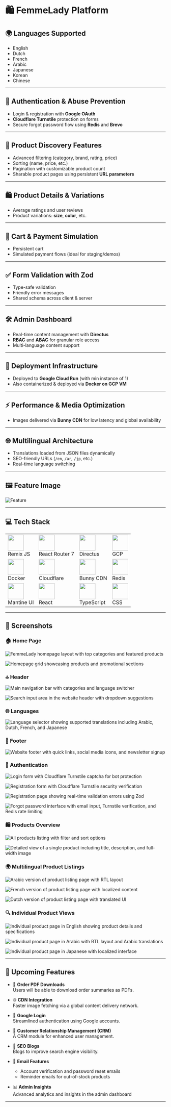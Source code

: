 # 🛍️ FemmeLady Platform

## 🌍 Languages Supported

- English  
- Dutch  
- French  
- Arabic  
- Japanese  
- Korean  
- Chinese  

---

## 🔐 Authentication & Abuse Prevention

- Login & registration with **Google OAuth**  
- **Cloudflare Turnstile** protection on forms  
- Secure forgot password flow using **Redis** and **Brevo**

---

## 🔎 Product Discovery Features

- Advanced filtering (category, brand, rating, price)  
- Sorting (name, price, etc.)  
- Pagination with customizable product count  
- Sharable product pages using persistent **URL parameters**

---

## 🛍️ Product Details & Variations

- Average ratings and user reviews  
- Product variations: **size**, **color**, etc.

---

## 🧾 Cart & Payment Simulation

- Persistent cart  
- Simulated payment flows (ideal for staging/demos)

---

## ✅ Form Validation with Zod

- Type-safe validation  
- Friendly error messages  
- Shared schema across client & server  

---

## 🛠️ Admin Dashboard

- Real-time content management with **Directus**  
- **RBAC** and **ABAC** for granular role access  
- Multi-language content support  

---

## 🚀 Deployment Infrastructure

- Deployed to **Google Cloud Run** (with min instance of 1)  
- Also containerized & deployed via **Docker on GCP VM**

---

## ⚡ Performance & Media Optimization

- Images delivered via **Bunny CDN** for low latency and global availability  

---

## 🌐 Multilingual Architecture

- Translations loaded from JSON files dynamically  
- SEO-friendly URLs (`/en`, `/ar`, `/jp`, etc.)  
- Real-time language switching  

---

## 🖼️ Feature Image

![Feature](https://res.cloudinary.com/dalqx198y/image/upload/v1746345181/femmelady/Screenshot_21_xovsls.png)

---

## 💻 Tech Stack

<table>
  <tr>
    <td><img src="https://i.imgur.com/xlZs9ow.jpeg" height="50"/><br/>Remix JS</td>
    <td><img src="https://i.imgur.com/YNPoTZi.jpeg" height="50"/><br/>React Router 7</td>
    <td><img src="https://i.imgur.com/Eyib50Q.jpeg" height="50"/><br/>Directus</td>
    <td><img src="https://i.imgur.com/F9eRNHm.png" height="50"/><br/>GCP</td>
  </tr>
  <tr>
    <td><img src="https://i.imgur.com/ESUFWFc.jpeg" height="50"/><br/>Docker</td>
    <td><img src="https://i.imgur.com/AAO0WIM.png" height="50"/><br/>Cloudflare</td>
    <td><img src="https://res.cloudinary.com/dalqx198y/image/upload/v1746352810/images_4_gfgksj.jpg" height="50"/><br/>Bunny CDN</td>
    <td><img src="https://res.cloudinary.com/dalqx198y/image/upload/v1746352597/redis-ar21_oe5usd.png" height="50"/><br/>Redis</td>
  </tr>
  <tr>
    <td><img src="https://i.imgur.com/TCpbKzk.png" height="50"/><br/>Mantine UI</td>
    <td><img src="https://i.imgur.com/mQR0hGj.png" height="50"/><br/>React</td>
    <td><img src="https://i.imgur.com/J159u3t.png" height="50"/><br/>TypeScript</td>
    <td><img src="https://i.imgur.com/jfkdTJ5.png" height="50"/><br/>CSS</td>
  </tr>
</table>

---

## 📸 Screenshots

### 🏠 Home Page
![FemmeLady homepage layout with top categories and featured products](https://res.cloudinary.com/dalqx198y/image/upload/v1746345181/femmelady/Screenshot_21_xovsls.png)

![Homepage grid showcasing products and promotional sections](https://res.cloudinary.com/dalqx198y/image/upload/v1746345172/femmelady/Screenshot_49_bjv9on.png)

### 🔝 Header
![Main navigation bar with categories and language switcher](https://res.cloudinary.com/dalqx198y/image/upload/v1746345172/femmelady/Screenshot_48_few4qn.png)

![Search input area in the website header with dropdown suggestions](https://res.cloudinary.com/dalqx198y/image/upload/v1746345175/femmelady/Screenshot_34_uboe4i.png)

### 🌐 Languages
![Language selector showing supported translations including Arabic, Dutch, French, and Japanese](https://res.cloudinary.com/dalqx198y/image/upload/v1746346691/femmelady/Screenshot_2025-05-04_134800_nrzbx6.png)

### 🔻 Footer
![Website footer with quick links, social media icons, and newsletter signup](https://res.cloudinary.com/dalqx198y/image/upload/v1746346730/femmelady/Screenshot_2025-05-04_134842_r3fq4h.png)

### 🔐 Authentication
![Login form with Cloudflare Turnstile captcha for bot protection](https://res.cloudinary.com/dalqx198y/image/upload/v1746345171/femmelady/Screenshot_50_im9sjv.png)

![Registration form with Cloudflare Turnstile security verification](https://res.cloudinary.com/dalqx198y/image/upload/v1746345170/femmelady/Screenshot_52_zuorxz.png)

![Registration page showing real-time validation errors using Zod](https://res.cloudinary.com/dalqx198y/image/upload/v1746345170/femmelady/Screenshot_53_ujw5d0.png)

![Forgot password interface with email input, Turnstile verification, and Redis rate limiting](https://res.cloudinary.com/dalqx198y/image/upload/v1746345170/femmelady/Screenshot_51_bzq6i8.png)

### 🛍️ Products Overview
![All products listing with filter and sort options](https://res.cloudinary.com/dalqx198y/image/upload/v1746345175/femmelady/Screenshot_33_wdgxox.png)

![Detailed view of a single product including title, description, and full-width image](https://res.cloudinary.com/dalqx198y/image/upload/v1746345180/femmelady/Screenshot_32_io5jge.png)

### 🌍 Multilingual Product Listings
![Arabic version of product listing page with RTL layout](https://res.cloudinary.com/dalqx198y/image/upload/v1746345175/femmelady/Screenshot_37_qqmkvn.png)

![French version of product listing page with localized content](https://res.cloudinary.com/dalqx198y/image/upload/v1746345175/femmelady/Screenshot_36_zuuwsr.png)

![Dutch version of product listing page with translated UI](https://res.cloudinary.com/dalqx198y/image/upload/v1746345174/femmelady/Screenshot_35_f3w55u.png)

### 🔍 Individual Product Views
![Individual product page in English showing product details and specifications](https://res.cloudinary.com/dalqx198y/image/upload/v1746345172/femmelady/Screenshot_45_imk98g.png)

![Individual product page in Arabic with RTL layout and Arabic translations](https://res.cloudinary.com/dalqx198y/image/upload/v1746345184/femmelady/Screenshot_24_gk4ncd.png)

![Individual product page in Japanese with localized interface](https://res.cloudinary.com/dalqx198y/image/upload/v1746345181/femmelady/Screenshot_25_vmyfcc.png)

---

## 🧪 Upcoming Features

- 📄 **Order PDF Downloads**  
  Users will be able to download order summaries as PDFs.

- 🌐 **CDN Integration**  
  Faster image fetching via a global content delivery network.

- 🔐 **Google Login**  
  Streamlined authentication using Google accounts.

- 🤝 **Customer Relationship Management (CRM)**  
  A CRM module for enhanced user management.

- 📝 **SEO Blogs**  
  Blogs to improve search engine visibility.

- 📧 **Email Features**  
  - Account verification and password reset emails  
  - Reminder emails for out-of-stock products

- 📊 **Admin Insights**  
  Advanced analytics and insights in the admin dashboard

---
